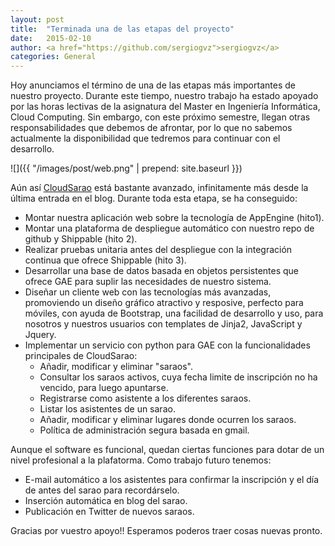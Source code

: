 ```yaml
---
layout: post
title:  "Terminada una de las etapas del proyecto"
date:   2015-02-10
author: <a href="https://github.com/sergiogvz">sergiogvz</a>
categories: General
---
```



Hoy anunciamos el término de una de las etapas más importantes de nuestro proyecto. Durante este tiempo, nuestro trabajo ha estado apoyado por las horas lectivas de la asignatura del Master en Ingeniería Informática, Cloud Computing. Sin embargo, con este próximo semestre, llegan otras responsabilidades que debemos de afrontar, por lo que no sabemos actualmente la disponibilidad que tedremos para continuar con el desarrollo. 

![]({{ "/images/post/web.png" | prepend: site.baseurl }})

Aún así [CloudSarao](http://cloud-sarao.appspot.com) está bastante avanzado, infinitamente más desde la última entrada en el blog. Durante toda esta etapa, se ha conseguido:
* Montar nuestra aplicación web sobre la tecnología de AppEngine (hito1).
*  Montar una plataforma de despliegue automático con nuestro repo de github y Shippable (hito 2).
*  Realizar pruebas unitaria antes del despliegue con la integración continua que ofrece Shippable (hito 3).
*  Desarrollar una base de datos basada en objetos persistentes que ofrece GAE para suplir las necesidades de nuestro sistema.
*  Diseñar un cliente web con las tecnologías más avanzadas, promoviendo un diseño gráfico atractivo y resposive, perfecto para móviles, con ayuda de Bootstrap, una facilidad de desarrollo y uso, para nosotros y nuestros usuarios con templates de Jinja2, JavaScript y Jquery.
*  Implementar un servicio con python para GAE con la funcionalidades principales de CloudSarao:
    *  Añadir, modificar y eliminar "saraos".
    *  Consultar los saraos activos, cuya fecha limite de inscripción no ha vencido, para luego apuntarse.
    *  Registrarse como asistente a los diferentes saraos.
    *  Listar los asistentes de un sarao.
    *  Añadir, modificar y eliminar lugares donde ocurren los saraos.
    *  Política de administración segura basada en gmail.


Aunque el software es funcional, quedan ciertas funciones para dotar de un nivel profesional a la plafatorma. Como trabajo futuro tenemos: 
* E-mail automático a los asistentes para confirmar la inscripción y el día de antes del sarao para recordárselo.
* Inserción automática en blog del sarao.
* Publicación en Twitter de nuevos saraos.

Gracias por vuestro apoyo!! Esperamos poderos traer cosas nuevas pronto.

